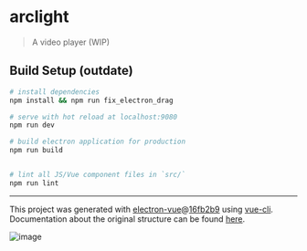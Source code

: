 # arclight

> A video player (WIP)

## Build Setup (outdate)

``` bash
# install dependencies
npm install && npm run fix_electron_drag

# serve with hot reload at localhost:9080
npm run dev

# build electron application for production
npm run build


# lint all JS/Vue component files in `src/`
npm run lint

```

---

This project was generated with [electron-vue](https://github.com/SimulatedGREG/electron-vue)@[16fb2b9](https://github.com/SimulatedGREG/electron-vue/tree/16fb2b963f17318cd9ff17d2adfd1945bd7107a0) using [vue-cli](https://github.com/vuejs/vue-cli). Documentation about the original structure can be found [here](https://simulatedgreg.gitbooks.io/electron-vue/content/index.html).

![image](https://user-images.githubusercontent.com/7392658/45912587-64a80d00-be56-11e8-8ac4-943aef18362f.png)
